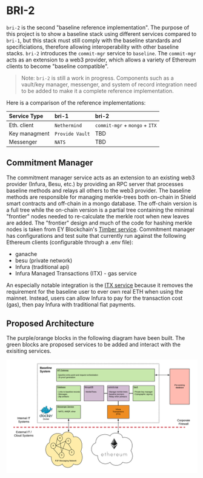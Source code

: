 # BRI-2

`bri-2` is the second "baseline reference implementation". The purpose of this project is to show a baseline stack using different services compared to `bri-1`, but this stack must still comply with the baseline standards and specificiations, therefore allowing interoperability with other baseline stacks. `bri-2` introduces the `commit-mgr` service to `baseline`. The `commit-mgr` acts as an extension to a web3 provider, which allows a variety of Ethereum clients to become "baseline compatible".

> Note: `bri-2` is still a work in progress. Components such as a vault/key manager, messenger, and system of record integration need to be added to make it a complete reference implementation.

Here is a comparison of the reference implementations:

| Service Type | bri-1 | bri-2 |
| :--- | :--- | :--- |
| Eth. client | `Nethermind` | `commit-mgr` + `mongo` + `ITX` |
| Key managment | `Provide Vault` | TBD |
| Messenger | `NATS` | TBD |

## Commitment Manager

The commitment manager service acts as an extension to an existing web3 provider \(Infura, Besu, etc.\) by providing an RPC server that processes baseline methods and relays all others to the web3 provider. The baseline methods are responsible for managing merkle-trees both on-chain in Shield smart contracts and off-chain in a mongo database. The off-chain version is a full tree while the on-chain version is a partial tree containing the minimal "frontier" nodes needed to re-calculate the merkle root when new leaves are added. The "frontier" design and much of the code for hashing merkle nodes is taken from EY Blockchain's [Timber service](https://github.com/EYBlockchain/timber). Commitment manager has configurations and test suite that currently run against the following Ethereum clients \(configurable through a .env file\):

* ganache
* besu \(private network\)
* Infura \(traditional api\)
* Infura Managed Transactions \(ITX\) - gas service

An especially notable integration is the [ITX service](https://infura.io/docs/transactions) because it removes the requirement for the baseline user to ever own real ETH when using the mainnet. Instead, users can allow Infura to pay for the transaction cost \(gas\), then pay Infura with traditional fiat payments.

## Proposed Architecture

The purple/orange blocks in the following diagram have been built. The green blocks are proposed services to be added and interact with the exisiting services.

![baseline-architecture](../.gitbook/assets/bri-2-stack.png)

